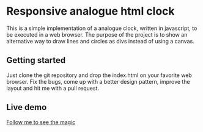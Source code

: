 # Responsive analogue html clock

This is a simple implementation of a analogue clock, written in javascript, to be executed in a web browser. The purpose of the project is to show an alternative way to draw lines and circles as divs instead of using a canvas.

## Getting started

Just clone the git repository and drop the index.html on your favorite web browser. Fix the bugs, come up with a better design pattern, improve the layout and hit me with a pull request.

## Live demo

[Follow me to see the magic](https://mborgbrant.github.io/responsive-html-analogue-clock/)